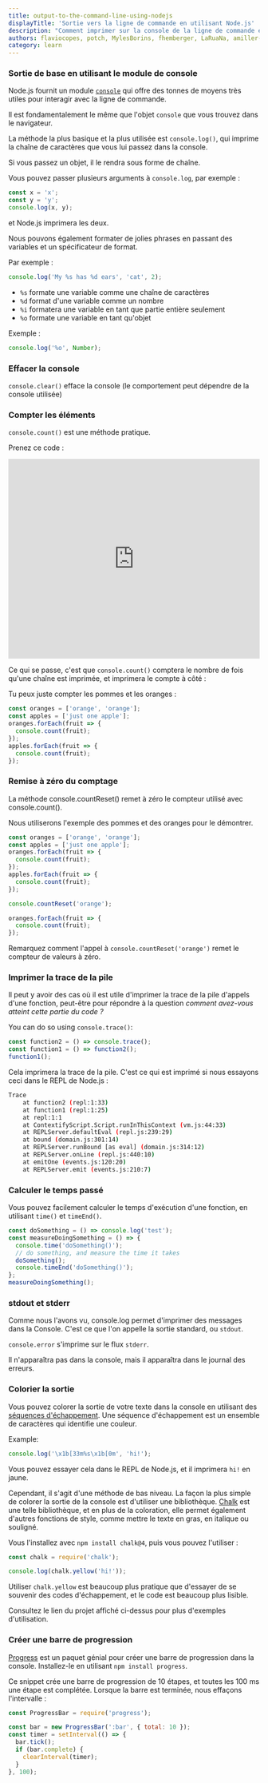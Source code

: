 ```yaml
---
title: output-to-the-command-line-using-nodejs
displayTitle: 'Sortie vers la ligne de commande en utilisant Node.js'
description: "Comment imprimer sur la console de la ligne de commande en utilisant Node.js, de la console.log de base à des scénarios plus complexes."
authors: flaviocopes, potch, MylesBorins, fhemberger, LaRuaNa, amiller-gh, ahmadawais, AugustinMauroy
category: learn
---
```


### Sortie de base en utilisant le module de console

Node.js fournit un module [`console`](/api/console/) qui offre des tonnes de moyens très utiles pour interagir avec la ligne de commande.

Il est fondamentalement le même que l'objet `console` que vous trouvez dans le navigateur.

La méthode la plus basique et la plus utilisée est `console.log()`, qui imprime la chaîne de caractères que vous lui passez dans la console.

Si vous passez un objet, il le rendra sous forme de chaîne.

Vous pouvez passer plusieurs arguments à `console.log`, par exemple :

```js
const x = 'x';
const y = 'y';
console.log(x, y);
```

et Node.js imprimera les deux.

Nous pouvons également formater de jolies phrases en passant des variables et un spécificateur de format.

Par exemple :

```js
console.log('My %s has %d ears', 'cat', 2);
```

* `%s` formate une variable comme une chaîne de caractères
* `%d` format d'une variable comme un nombre
* `%i` formatera une variable en tant que partie entière seulement
* `%o` formate une variable en tant qu'objet

Exemple :

```js
console.log('%o', Number);
```

### Effacer la console

`console.clear()` efface la console (le comportement peut dépendre de la console utilisée)

### Compter les éléments

`console.count()` est une méthode pratique.

Prenez ce code :

<iframe
  title="Output to the command line using Node.js"
  src="https://stackblitz.com/edit/nodejs-dev-0002-01?index.js&zenmode=1&view=editor"
  alt="nodejs-dev-0002-01 on StackBlitz"
  style="height: 400px; width: 100%; border: 0;">
</iframe>

Ce qui se passe, c'est que `console.count()` comptera le nombre de fois qu'une chaîne est imprimée, et imprimera le compte à côté :

Tu peux juste compter les pommes et les oranges :

```js
const oranges = ['orange', 'orange'];
const apples = ['just one apple'];
oranges.forEach(fruit => {
  console.count(fruit);
});
apples.forEach(fruit => {
  console.count(fruit);
});
```

### Remise à zéro du comptage

La méthode console.countReset() remet à zéro le compteur utilisé avec console.count().

Nous utiliserons l'exemple des pommes et des oranges pour le démontrer.

```js
const oranges = ['orange', 'orange'];
const apples = ['just one apple'];
oranges.forEach(fruit => {
  console.count(fruit);
});
apples.forEach(fruit => {
  console.count(fruit);
});

console.countReset('orange');

oranges.forEach(fruit => {
  console.count(fruit);
});
```

Remarquez comment l'appel à `console.countReset('orange')` remet le compteur de valeurs à zéro.

### Imprimer la trace de la pile

Il peut y avoir des cas où il est utile d'imprimer la trace de la pile d'appels d'une fonction, peut-être pour répondre à la question _comment avez-vous atteint cette partie du code ?_

You can do so using `console.trace()`:

```js
const function2 = () => console.trace();
const function1 = () => function2();
function1();
```

Cela imprimera la trace de la pile. C'est ce qui est imprimé si nous essayons ceci dans le REPL de Node.js :

```bash
Trace
    at function2 (repl:1:33)
    at function1 (repl:1:25)
    at repl:1:1
    at ContextifyScript.Script.runInThisContext (vm.js:44:33)
    at REPLServer.defaultEval (repl.js:239:29)
    at bound (domain.js:301:14)
    at REPLServer.runBound [as eval] (domain.js:314:12)
    at REPLServer.onLine (repl.js:440:10)
    at emitOne (events.js:120:20)
    at REPLServer.emit (events.js:210:7)
```

### Calculer le temps passé

Vous pouvez facilement calculer le temps d'exécution d'une fonction, en utilisant `time()` et `timeEnd()`.

```js
const doSomething = () => console.log('test');
const measureDoingSomething = () => {
  console.time('doSomething()');
  // do something, and measure the time it takes
  doSomething();
  console.timeEnd('doSomething()');
};
measureDoingSomething();
```

### stdout et stderr

Comme nous l'avons vu, console.log permet d'imprimer des messages dans la Console. C'est ce que l'on appelle la sortie standard, ou `stdout`.

`console.error` s'imprime sur le flux `stderr`.

Il n'apparaîtra pas dans la console, mais il apparaîtra dans le journal des erreurs.

### Colorier la sortie

Vous pouvez colorer la sortie de votre texte dans la console en utilisant des [séquences d'échappement](https://gist.github.com/iamnewton/8754917). Une séquence d'échappement est un ensemble de caractères qui identifie une couleur.

Example:

```js
console.log('\x1b[33m%s\x1b[0m', 'hi!');
```

Vous pouvez essayer cela dans le REPL de Node.js, et il imprimera `hi!` en jaune.

Cependant, il s'agit d'une méthode de bas niveau. La façon la plus simple de colorer la sortie de la console est d'utiliser une bibliothèque. [Chalk](https://github.com/chalk/chalk) est une telle bibliothèque, et en plus de la coloration, elle permet également d'autres fonctions de style, comme mettre le texte en gras, en italique ou souligné.

Vous l'installez avec `npm install chalk@4`, puis vous pouvez l'utiliser :

```js
const chalk = require('chalk');

console.log(chalk.yellow('hi!'));
```

Utiliser `chalk.yellow` est beaucoup plus pratique que d'essayer de se souvenir des codes d'échappement, et le code est beaucoup plus lisible.

Consultez le lien du projet affiché ci-dessus pour plus d'exemples d'utilisation.

### Créer une barre de progression

[Progress](https://www.npmjs.com/package/progress) est un paquet génial pour créer une barre de progression dans la console. Installez-le en utilisant `npm install progress`.

Ce snippet crée une barre de progression de 10 étapes, et toutes les 100 ms une étape est complétée. Lorsque la barre est terminée, nous effaçons l'intervalle :

```js
const ProgressBar = require('progress');

const bar = new ProgressBar(':bar', { total: 10 });
const timer = setInterval(() => {
  bar.tick();
  if (bar.complete) {
    clearInterval(timer);
  }
}, 100);
```
